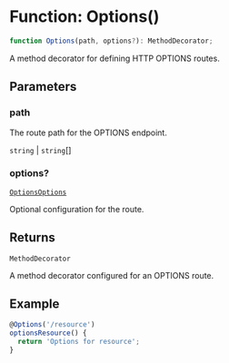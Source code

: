 # Function: Options()

```ts
function Options(path, options?): MethodDecorator;
```

A method decorator for defining HTTP OPTIONS routes.

## Parameters

### path

The route path for the OPTIONS endpoint.

`string` | `string`[]

### options?

[`OptionsOptions`](../interfaces/OptionsOptions.md)

Optional configuration for the route.

## Returns

`MethodDecorator`

A method decorator configured for an OPTIONS route.

## Example

```typescript
@Options('/resource')
optionsResource() {
  return 'Options for resource';
}
```
